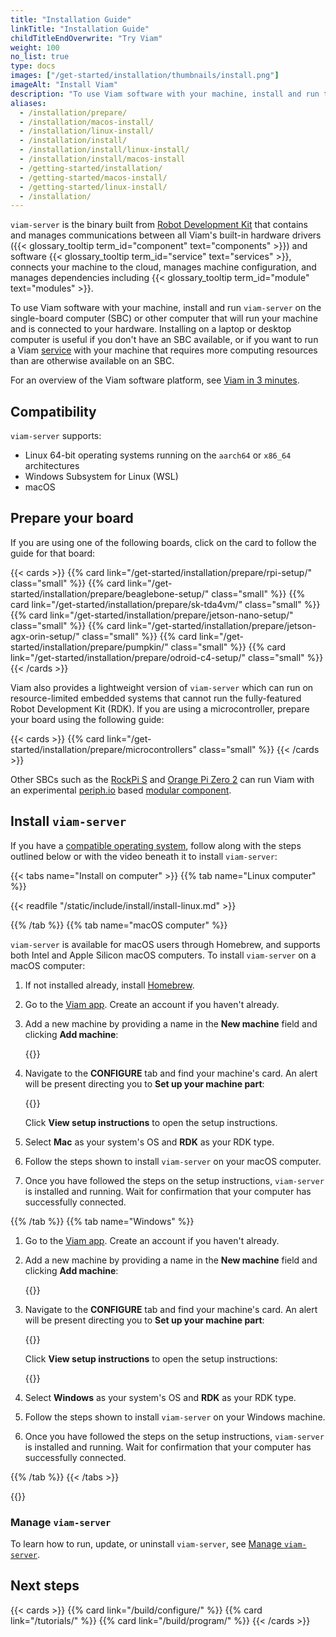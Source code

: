 ```yaml
---
title: "Installation Guide"
linkTitle: "Installation Guide"
childTitleEndOverwrite: "Try Viam"
weight: 100
no_list: true
type: docs
images: ["/get-started/installation/thumbnails/install.png"]
imageAlt: "Install Viam"
description: "To use Viam software with your machine, install and run the viam-server binary on the computer that will run your machine and is connected to your hardware."
aliases:
  - /installation/prepare/
  - /installation/macos-install/
  - /installation/linux-install/
  - /installation/install/
  - /installation/install/linux-install/
  - /installation/install/macos-install
  - /getting-started/installation/
  - /getting-started/macos-install/
  - /getting-started/linux-install/
  - /installation/
---
```


`viam-server` is the binary built from [Robot Development Kit](https://github.com/viamrobotics/rdk) that contains and manages communications between all Viam's built-in hardware drivers ({{< glossary_tooltip term_id="component" text="components" >}}) and software {{< glossary_tooltip term_id="service" text="services" >}}, connects your machine to the cloud, manages machine configuration, and manages dependencies including {{< glossary_tooltip term_id="module" text="modules" >}}.

To use Viam software with your machine, install and run `viam-server` on the single-board computer (SBC) or other computer that will run your machine and is connected to your hardware.
Installing on a laptop or desktop computer is useful if you don't have an SBC available, or if you want to run a Viam [service](/services/) with your machine that requires more computing resources than are otherwise available on an SBC.

For an overview of the Viam software platform, see [Viam in 3 minutes](/get-started/viam/).

## Compatibility

`viam-server` supports:

- Linux 64-bit operating systems running on the `aarch64` or `x86_64` architectures
- Windows Subsystem for Linux (WSL)
- macOS

## Prepare your board

If you are using one of the following boards, click on the card to follow the guide for that board:

{{< cards >}}
{{% card link="/get-started/installation/prepare/rpi-setup/" class="small" %}}
{{% card link="/get-started/installation/prepare/beaglebone-setup/" class="small" %}}
{{% card link="/get-started/installation/prepare/sk-tda4vm/" class="small" %}}
{{% card link="/get-started/installation/prepare/jetson-nano-setup/" class="small" %}}
{{% card link="/get-started/installation/prepare/jetson-agx-orin-setup/" class="small" %}}
{{% card link="/get-started/installation/prepare/pumpkin/" class="small" %}}
{{% card link="/get-started/installation/prepare/odroid-c4-setup/" class="small" %}}
{{< /cards >}}

Viam also provides a lightweight version of `viam-server` which can run on resource-limited embedded systems that cannot run the fully-featured Robot Development Kit (RDK).
If you are using a microcontroller, prepare your board using the following guide:

{{< cards >}}
{{% card link="/get-started/installation/prepare/microcontrollers" class="small" %}}
{{< /cards >}}

Other SBCs such as the [RockPi S](https://wiki.radxa.com/RockpiS) and [Orange Pi Zero 2](https://orangepi.com/index.php?route=product/product&path=237&product_id=849) can run Viam with an experimental [periph.io](https://periph.io/) based [modular component](https://github.com/viam-labs/periph_board).

## Install `viam-server`

If you have a [compatible operating system](/get-started/installation/), follow along with the steps outlined below or with the video beneath it to install `viam-server`:

{{< tabs name="Install on computer" >}}
{{% tab name="Linux computer" %}}

{{< readfile "/static/include/install/install-linux.md" >}}

{{% /tab %}}
{{% tab name="macOS computer" %}}

`viam-server` is available for macOS users through Homebrew, and supports both Intel and Apple Silicon macOS computers.
To install `viam-server` on a macOS computer:

1. If not installed already, install [Homebrew](https://brew.sh/).

1. Go to the [Viam app](https://app.viam.com). Create an account if you haven't already.

1. Add a new machine by providing a name in the **New machine** field and clicking **Add machine**:

   {{<imgproc src="/fleet/app-usage/create-machine.png" resize="900x" style="max-width:700px" declaredimensions=true alt="The 'First Location' page on the Viam app with a new machine name in the New machine field and the Add machine button next to the field highlighted.">}}

1. Navigate to the **CONFIGURE** tab and find your machine's card.
   An alert will be present directing you to **Set up your machine part**:

   {{<imgproc src="/get-started/installation/setup-part.png" resize="900x" style="max-width:700px" declaredimensions=true alt="Machine setup alert in a newly created machine">}}

   Click **View setup instructions** to open the setup instructions.

1. Select **Mac** as your system's OS and **RDK** as your RDK type.

1. Follow the steps shown to install `viam-server` on your macOS computer.

1. Once you have followed the steps on the setup instructions, `viam-server` is installed and running.
   Wait for confirmation that your computer has successfully connected.

{{% /tab %}}
{{% tab name="Windows" %}}

1. Go to the [Viam app](https://app.viam.com).
   Create an account if you haven't already.

1. Add a new machine by providing a name in the **New machine** field and clicking **Add machine**:

   {{<imgproc src="/fleet/app-usage/create-machine.png" resize="900x" style="max-width:700px" declaredimensions=true alt="The 'First Location' page on the Viam app with a new machine name in the New machine field and the Add machine button next to the field highlighted.">}}

1. Navigate to the **CONFIGURE** tab and find your machine's card.
   An alert will be present directing you to **Set up your machine part**:

   {{<imgproc src="/get-started/installation/setup-part.png" resize="900x" style="max-width:700px" declaredimensions=true alt="Machine setup alert in a newly created machine">}}

   Click **View setup instructions** to open the setup instructions:

   {{<imgproc src="/get-started/installation/wsl-setup-instructions.png" resize="900x" style="max-width:700px" declaredimensions=true alt="Setup instructions">}}

1. Select **Windows** as your system's OS and **RDK** as your RDK type.

1. Follow the steps shown to install `viam-server` on your Windows machine.

1. Once you have followed the steps on the setup instructions, `viam-server` is installed and running.
   Wait for confirmation that your computer has successfully connected.

{{% /tab %}}
{{< /tabs >}}

{{<youtube embed_url="https://www.youtube-nocookie.com/embed/gmIW9JoWStA">}}

### Manage `viam-server`

To learn how to run, update, or uninstall `viam-server`, see [Manage `viam-server`](/get-started/installation/manage/).

## Next steps

{{< cards >}}
{{% card link="/build/configure/" %}}
{{% card link="/tutorials/" %}}
{{% card link="/build/program/" %}}
{{< /cards >}}
